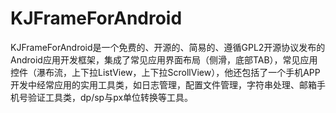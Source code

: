 KJFrameForAndroid
=================

KJFrameForAndroid是一个免费的、开源的、简易的、遵循GPL2开源协议发布的Android应用开发框架，集成了常见应用界面布局（侧滑，底部TAB），常见应用控件（瀑布流，上下拉ListView，上下拉ScrollView），他还包括了一个手机APP开发中经常应用的实用工具类，如日志管理，配置文件管理，字符串处理、邮箱手机号验证工具类，dp/sp与px单位转换等工具。
